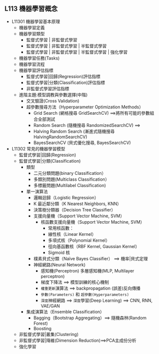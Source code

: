 ## L113 機器學習概念
- L11301 機器學習基本原理
  - 機器學習定義
  - 機器學習類型
    - 監督式學習 | 非監督式學習
    - 監督式學習 | 非監督式學習 |  半監督式學習
    - 監督式學習 | 非監督式學習 |  半監督式學習 | 強化學習
  - 機器學習任務(Tasks)
  - 機器學習流程
  - 機器學習評估指標
    - 監督式學習|回歸(Regression)評估指標
    - 監督式學習|分類(Classification)評估指標
    - 非監督式學習評估指標
  - 進階主題:模型調教與參數選擇(中階)
    - 交叉驗證(Cross Validation)
    - 超參數搜尋方法（Hyperparameter Optimization Methods）
      - Grid Search (網格搜尋 GridSearchCV) ==>將所有可能的參數組合全部測試
      - Random Search (隨機搜尋 RandomizedSearchCV)  ==>
      - Halving Random Search (漸進式隨機搜尋 HalvingRandomSearchCV)
      - BayesSearchCV (貝式優化搜尋, BayesSearchCV)
- L11302 常見的機器學習模型
  - 監督式學習|回歸(Regression)
  - 監督式學習|分類(Classification)
    - 類型
      - 二元分類問題(binary Classification）
      - 多類別問題(Multiclass Classification）
      - 多標籤問題(Multilabel Classification)
    - 單一演算法
      - 邏輯迴歸（Logistic Regression）
      - K 最近鄰分類（K Nearest Neighbors, KNN）
      - 決策樹分類器（Decision Tree Classifier）
      - 支援向量機（Support Vector Machine, SVM）
        - 核函數支援向量機（Support Vector Machine, SVM）
          - 常用核函數：
          - 線性核（Linear Kernel）
          - 多項式核（Polynomial Kernel）
          - 徑向基函數核（RBF Kernel, Gaussian Kernel）
          - Sigmoid 核
      - 樸素貝式分類（Naïve Bayes Classifier） ==> 機率|貝式定理
      - 神經網路(Neural Network)
        - 感知機(Perceptron)  多層感知機(MLP, Multilayer perceptron)
        - 梯度下降法 ==> 模型訓練的核心機制
        - `權重更新`演算法 ==> backpropagation (誤差)反向傳播
        - `參數(Parameters)` 和 `超參數(Hyperparameters)`
        - `深度`神經網路 ==> `深度`學習(Deep Learning) ==> CNN, RNN, VAE/GAN 
    - 集成演算法（Ensemble Classification）
      - Bagging（Bootstrap Aggregating）==> 隨機森林(Random Forest)
      - Boosting  
  - 非監督式學習|叢集(Clustering)
  - 非監督式學習|降維(Dimension Reduction)==>PCA主成份分析
  - 強化學習


